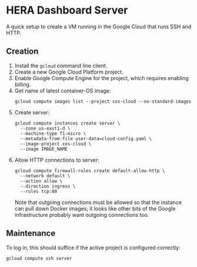 # HERA Dashboard Server

A quick setup to create a VM running in the Google Cloud that runs SSH and
HTTP.


## Creation

1. Install the `gcloud` command line client.
2. Create a new Google Cloud Platform project.
3. Enable Google Compute Engine for the project, which requires enabling
   billing.
4. Get name of latest container-OS image:
   ```
   gcloud compute images list --project cos-cloud --no-standard-images
   ```
4. Create server:
   ```
   gcloud compute instances create server \
     --zone us-east1-d \
     --machine-type f1-micro \
     --metadata-from-file user-data=cloud-config.yaml \
     --image-project cos-cloud \
     --image IMAGE_NAME
   ```
5. Allow HTTP connections to server:
   ```
   gcloud compute firewall-rules create default-allow-http \
     --network default \
     --action allow \
     --direction ingress \
     --rules tcp:80
   ```
   Note that outgoing connections must be allowed so that the instance can
   pull down Docker images; it looks like other bits of the Google
   infrastructure probably want outgoing connections too.


## Maintenance

To log in, this should suffice if the active project is configured correctly:

```
gcloud compute ssh server
```
